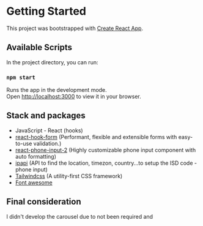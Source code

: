 # Getting Started

This project was bootstrapped with [Create React App](https://github.com/facebook/create-react-app).

## Available Scripts

In the project directory, you can run:

### `npm start`

Runs the app in the development mode.\
Open [http://localhost:3000](http://localhost:3000) to view it in your browser.


## Stack and packages

- JavaScript - React (hooks)
- [react-hook-form](https://react-hook-form.com/)  (Performant, flexible and extensible forms with easy-to-use validation.)
- [react-phone-input-2](https://www.npmjs.com/package/react-phone-input-2) (Highly customizable phone input component with auto formatting)
- [ipapi](https://ipapi.co/) (API to find the location, timezon, country...to setup the ISD code - phone input)
- [Tailwindcss](https://tailwindcss.com/) (A utility-first CSS framework)
- [Font awesome](https://fontawesome.com/)


## Final consideration

I didn't develop the carousel due to not been required and  